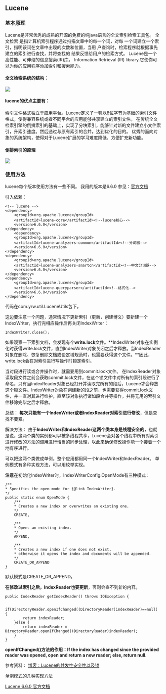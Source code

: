 ## Lucene
### 基本原理
Lucene是非常优秀的成熟的开源的免费的纯java语言的全文索引检索工具包。
全文检索 是指计算机索引程序通过扫描文章中的每一个词，对每 一个词建立一个索引，指明该词在文章中出现的次数和位置，当用 户查询时，检索程序就根据事先建立的索引进行查找，并将查找的 结果反馈给用户的检索方式。
Lucene是一个高性能、可伸缩的信息搜索(IR)库。 Information Retrieval (IR) library.它使你可以为你的应用程序添加索引和搜索能力。

#### 全文检索系统的结构：
![](https://github.com/yuanrw/Blog/blob/master/note/pic/lucene1.png)

#### lucene的优点主要有：
索引文件格式独立于应用平台。Lucene定义了一套以8位字节为基础的索引文件格式，使得兼容系统或者不同平台的应用能够共享建立的索引文件。
在传统全文检索引擎的倒排索引的基础上，实现了分块索引，能够针对新的文件建立小文件索引，升索引速度。然后通过与原有索引的合并，达到优化的目的。
优秀的面向对象的系统架构，使得对于Lucene扩展的学习难度降低，方便扩充新功能。

#### 倒排索引的原理
![](https://github.com/yuanrw/Blog/blob/master/note/pic/lucene2.png)

### 使用方法
lucene每个版本使用方法有一些不同。
我用的版本是6.6.0
参见：[官方文档](http://lucene.apache.org/core/6_6_0/core/index.html)

引入依赖：
```
<!-- lucene -->
<dependency>
    <groupId>org.apache.lucene</groupId>
    <artifactId>lucene-core</artifactId><!--lucene核心-->
    <version>6.6.0</version>
</dependency>
    <dependency>
    <groupId>org.apache.lucene</groupId>
    <artifactId>lucene-analyzers-common</artifactId><!--分词器-->
    <version>6.6.0</version>
</dependency>
<dependency>
    <groupId>org.apache.lucene</groupId>
    <artifactId>lucene-analyzers-smartcn</artifactId><!--中文分词器-->
    <version>6.6.0</version>
</dependency>
<dependency>
    <groupId>org.apache.lucene</groupId>
    <artifactId>lucene-queryparser</artifactId><!--格式化-->
    <version>6.6.0</version>
</dependency>
```
代码在com.yrw.util.LuceneUtils包下。

这边要注意一个问题，通常情况下更新索引（更新，创建博文）要新建一个IndexWriter，执行完相应操作后再关闭IndexWriter：
```
IndexWriter.close();
```

如果观察一下索引文档，会发现有个**write.lock**文件。**IndexWriter对象在实例化时获得write.lock文件，直到IndexWriter对象关闭之后才释放。当IndexReader对象在删除、恢复删除文档或设定域规范时，也需要获得这个文件。**因此，write.lock会在对索引进行写操作时锁定索引。

当对段进行读或合并操作时，就需要用到commit.lock文件。
在IndexReader对象读取段文件之前会获取commit.lock文件，在这个锁文件中对所有的索引段进行了命名，只有当IndexReader对象已经打开并读取完所有的段后，Lucene才会释放这个锁文件。IndexWriter对象在创建新的段之前，也需要获得commit.lock文件，并一直对其进行维护，直至该对象执行诸如段合并等操作，并将无用的索引文件移除完毕之后才释放。

总结：
**每次只能有一个IndexWriter或者IndexReader对索引进行修改**，但是查找不要紧。

解决方法：
由于**IndexWriter和IndexReader这两个类本身是线程安全的**，也就是说，这两个类的实例都可以被多线程共享，Lucene会对各个线程中所有对索引进行修改的方法的调用进行恰当的同步处理，以此来确保修改操作能一个接着一个地有序进行。

可以把这两个类做成单例。整个应用都用同一个IndexWriter和IndexReader。
单例模式有多种实现方法，可以用枚举实现。

**注意**在初始化IndexWriter时，IndexWriterConfig.OpenMode有三种模式：
```
/**
* Specifies the open mode for {@link IndexWriter}.
*/
public static enum OpenMode {
    /** 
    * Creates a new index or overwrites an existing one. 
    */
    CREATE,

    /** 
    * Opens an existing index. 
    */
    APPEND,

    /** 
    * Creates a new index if one does not exist,
    * otherwise it opens the index and documents will be appended. 
    */
    CREATE_OR_APPEND 
}
```
默认模式是CREATE_OR_APPEND。

**在修改过索引之后，IndexReader也要更新**，否则会查不到新的内容。
```
public IndexReader getIndexReader() throws IOException {

    if(DirectoryReader.openIfChanged((DirectoryReader)indexReader)==null) {
        return indexReader;
    }else {
        return indexReader = DirectoryReader.openIfChanged((DirectoryReader)indexReader);
    }
}
```
**openIfChanged()方法的作用：If the index has changed since the provided reader was opened, open and return a new reader; else, return null.**

参考资料：
[博客：Lucene的并发性安全性以及锁](https://www.cnblogs.com/likehua/archive/2012/02/16/2354532.html)

[单例模式的几种实现方法](http://www.importnew.com/18872.html)

[Lucene 6.6.0 官方文档](http://lucene.apache.org/core/6_6_0/core/index.html)
